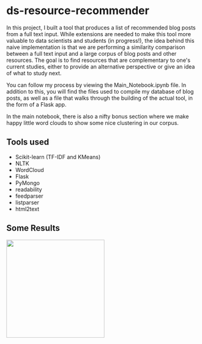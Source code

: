 # ds-resource-recommender

In this project, I built a tool that produces a list of recommended blog posts from a full text input. While extensions are needed to make this tool more valuable to data scientists and students (in progress!), the idea behind this naive implementation is that we are performing a similarity comparison between a full text input and a large corpus of blog posts and other resources.  The goal is to find resources that are complementary to one's current studies, either to provide an alternative perspective or give an idea of what to study next.

You can follow my process by viewing the Main_Notebook.ipynb file. In addition to this, you will find the files used to compile my database of blog posts, as well as a file that walks through the building of the actual tool, in the form of a Flask app.

In the main notebook, there is also a nifty bonus section where we make happy little word clouds to show some nice clustering in our corpus.


## Tools used
+ Scikit-learn (TF-IDF and KMeans)
+ NLTK
+ WordCloud
+ Flask
+ PyMongo
+ readability
+ feedparser
+ listparser
+ html2text


## Some Results

<img src="https://github.com/Mattymar/ds-resource-recommender/grid_search_rec" width=256>
